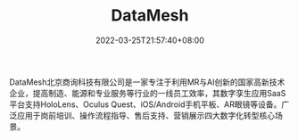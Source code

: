 ﻿---
weight: 
title: "DataMesh"
description: "DataMesh北京商询科技有限公司是一家专注于利用MR与AI创新的国家高新技术企业，提高制造、能源和专业服务等行业的一线员工效率，其数字孪生应用SaaS平台支持HoloLens、Oculus Quest、iOS/Android手机平板、AR眼镜等设备。广泛应用于岗前培训、操作流程指导、售后支持、营销展示四大数字化转型核心场景。"
date: 2022-03-25T21:57:40+08:00
lastmod: 2022-03-25T16:45:40+08:00
draft: false
authors: ["Metabd"]
featuredImage: "241.jpg"
link: "https://www.datamesh.com.cn/"
tags: ["DataMesh","数字孪生"]
categories: ["navigation"]
navigation: ["数字孪生"]
lightgallery: true
toc: true
pinned: false
recommend: false
recommend1: false
---
DataMesh北京商询科技有限公司是一家专注于利用MR与AI创新的国家高新技术企业，提高制造、能源和专业服务等行业的一线员工效率，其数字孪生应用SaaS平台支持HoloLens、Oculus Quest、iOS/Android手机平板、AR眼镜等设备。广泛应用于岗前培训、操作流程指导、售后支持、营销展示四大数字化转型核心场景。
